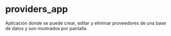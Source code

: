 # providers_app
Aplicación donde se puede crear, editar y eliminar proveedores de una base de datos y son mostrados por pantalla.
